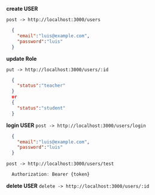 **create USER**

`post -> http://localhost:3000/users`
```json
  {
    "email":"luis@example.com",
    "password":"luis"
  }
```

**update Role**

`put -> http://localhost:3000/users/:id`
```json
  {
    "status":"teacher"
  }
  or
  {
    "status":"student"
  }
```

**login USER**
`post -> http://localhost:3000/users/login`
```json
  {
    "email":"luis@example.com",
    "password":"luis"
  }
```

`post -> http://localhost:3000/users/test`
```js
  Authorization: Bearer {token}
```

**delete USER**
`delete -> http://localhost:3000/users/:id`

